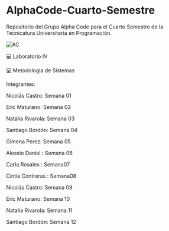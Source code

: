# AlphaCode-Cuarto-Semestre

Repositorio del Grupo Alpha Code para el Cuarto Semestre de la Tecnicatura Universitaria en Programación.

![AC](https://user-images.githubusercontent.com/113073790/234140028-4ff97926-97ee-4ae4-ac7f-7bc66e26ad02.jpeg)

💻 Laboratorio IV

💻 Metodologia de Sistemas 


Integrantes:

Nicolás Castro: Semana 01

Eric Maturano: Semana 02

Natalia Rivarola: Semana 03

Santiago Bordón: Semana 04

Gimena Perez: Semana 05

Alessio Daniel : Semana 06

Carla Rosales : Semana07

Cintia Contreras : Semana08

Nicolás Castro: Semana 09

Eric Maturano: Semana 10

Natalia Rivarola: Semana 11


Santiago Bordón: Semana 12
